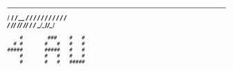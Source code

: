    ________________  ______ 
  / ____/ ____/ __ \/ ____/
 / /   / /   / / / / /   
/ /___/ /___/ /_/ / /___ 
\____/\____/_____/\____/

  
        #        ###    #   # 
      # #       #   #   #   #
    #####       #####   #   #
        #       #   #   #   #
        #       #   #   #####

